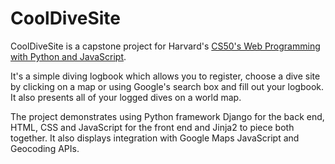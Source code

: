 # CoolDiveSite

CoolDiveSite is a capstone project for Harvard's [CS50's Web Programming with Python and JavaScript](https://cs50.harvard.edu/web/2020/). 

It's a simple diving logbook which allows you to register, choose a dive site by clicking on a map or using Google's search box and fill out your logbook. It also presents all of your logged dives on a world map.

The project demonstrates using Python framework Django for the back end, HTML, CSS and JavaScript for the front end and Jinja2 to piece both together. It also displays integration with Google Maps JavaScript and Geocoding APIs.